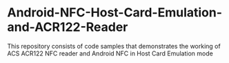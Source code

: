 Android-NFC-Host-Card-Emulation-and-ACR122-Reader
=================================================

This repository consists of code samples that demonstrates the working of ACS ACR122 NFC reader and Android NFC in Host Card Emulation mode

